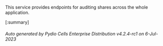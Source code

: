 






This service provides endpoints for auditing shares across the whole application.

[:summary]

###### Auto generated by Pydio Cells Enterprise Distribution v4.2.4-rc1 on 6-Jul-2023
